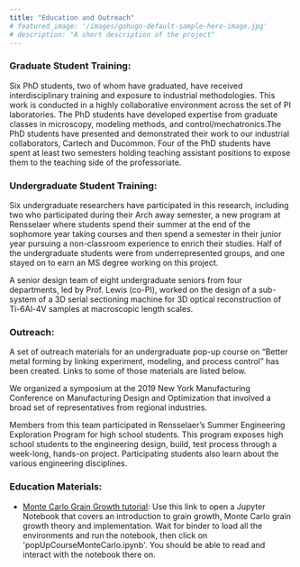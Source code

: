 ```yaml
---
title: "Education and Outreach"
# featured_image: '/images/gohugo-default-sample-hero-image.jpg'
# description: "A short description of the project"
---
```

### Graduate Student Training:
Six PhD students, two of whom have graduated, have received interdisciplinary training and exposure to industrial methodologies. This work is conducted in a highly collaborative environment across the set of PI laboratories. The PhD students have developed expertise from graduate classes in microscopy, modeling methods, and control/mechatronics.The PhD students have presented and demonstrated their work to our industrial collaborators, Cartech and Ducommon. Four of the PhD students have spent at least two semesters holding teaching assistant positions to expose them to the teaching side of the professoriate.

### Undergraduate Student Training:
Six undergraduate researchers have participated in this research, including two who participated during their Arch away semester, a new program at Rensselaer where students spend their summer at the end of the sophomore year taking courses and then spend a semester in their junior year pursuing a non-classroom experience to enrich their studies. Half of the undergraduate students were from underrepresented groups, and one stayed on to earn an MS degree working on this project. 

A senior design team of eight undergraduate seniors from four departments, led by Prof. Lewis (co-PI), worked on the design of a sub-system of a 3D serial sectioning machine for 3D optical reconstruction of Ti-6Al-4V samples at macroscopic length scales. 

### Outreach:
A set of outreach materials for an undergraduate pop-up course on “Better metal forming by linking experiment, modeling, and process control” has been created. Links to some of those materials are listed below. 

We organized a symposium at the 2019 New York Manufacturing Conference on Manufacturing Design and Optimization that involved a broad set of representatives from regional industries. 

Members from this team participated in Rensselaer’s Summer Engineering Exploration Program for high school students. This program exposes high school students to the engineering design, build, test process through a week-long, hands-on project. Participating students also learn about the various engineering disciplines.

### Education Materials:
- [Monte Carlo Grain Growth tutorial](https://mybinder.org/v2/gh/sagarbhatt0904/popUpCourse/HEAD): 
Use this link to open a Jupyter Notebook that covers an introduction to grain growth, Monte Carlo grain growth theory and implementation. Wait for binder to load all the environments and run the notebook, then click on 'popUpCourseMonteCarlo.ipynb'. You should be able to read and interact with the notebook there on.